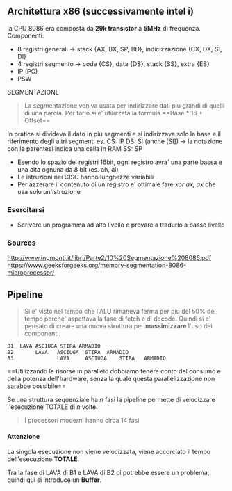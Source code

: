 ## Architettura x86 (successivamente intel i)
la CPU 8086 era composta da **29k transistor** a **5MHz** di frequenza.
Componenti:
- 8 registri generali -> stack {AX, BX, SP, BD}, indicizzazione {CX, DX, SI, DI}
- 4 registri segmento -> code {CS}, data {DS}, stack {SS}, extra {ES}
- IP (PC)
- PSW

SEGMENTAZIONE 
>La segmentazione veniva usata per indirizzare dati piu grandi di quelli di una parola. Per farlo si e' utilizzata la formula ==Base * 16 + Offset== 


In pratica si divideva il dato in piu segmenti e si indirizzava solo la base e il riferimento degli altri segmenti es. 
	CS: IP
	DS: SI (anche [SI]) -> la notazione con le parentesi indica una cella in RAM
	SS: SP

- Esendo lo spazio dei registri 16bit, ogni registro avra' una parte bassa e una alta ognuna da 8 bit (es. ah, al)
- Le istruzioni nei CISC hanno lunghezze variabili
- Per azzerare il contenuto di un registro e' ottimale fare *xor ax, ax* che usa solo un'istruzione

### Esercitarsi
- Scrivere un programma ad alto livello e provare a tradurlo a basso livello


### Sources
<http://www.ingmonti.it/libri/Parte2/10%20Segmentazione%208086.pdf>
<https://www.geeksforgeeks.org/memory-segmentation-8086-microprocessor/>


##  Pipeline
>Si e' visto nel tempo che l'ALU rimaneva ferma per piu del 50% del tempo perche' aspettava la fase di fetch e di decode. Quindi si e' pensato di creare una nuova struttura per **massimizzare** l'uso dei componenti.

```
B1  LAVA ASCIUGA STIRA ARMADIO
B2       LAVA   ASCIUGA  STIRA  ARMADIO
B3              LAVA     ASCIUGA    STIRA   ARMADIO
```

==Utilizzando le risorse in parallelo dobbiamo tenere conto del consumo e della potenza dell'hardware, senza la quale questa parallelizzazione non sarabbe possibile== 

Se una struttura sequenziale ha $n$ fasi la pipeline permette di velocizzare l'esecuzione TOTALE di $n$ volte.

>I processori moderni hanno circa 14 fasi

#### Attenzione
La singola esecuzione non viene velocizzata, viene accorciato il tempo dell'esecuzione **TOTALE**.

Tra la fase di LAVA di B1 e LAVA di B2 ci potrebbe essere un problema, quindi qui si introduce un **Buffer**.